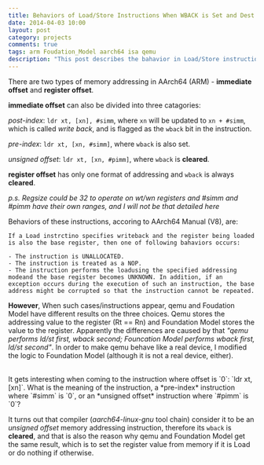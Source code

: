 ```yaml
---
title: Behaviors of Load/Store Instructions When WBACK is Set and Dest Register Equals to Base Register
date: 2014-04-03 10:00
layout: post
category: projects
comments: true
tags: arm Foudation_Model aarch64 isa qemu
description: "This post describes the bahavior in Load/Store instructions, when destination register (Rt) is the same as base register for addressing (Rn), although it can mostly be blamed to compilers for generating such confusing instructions whose behaviors are uncertain not standalized." 
---
```


There are two types of memory addressing in AArch64 (ARM) - **immediate offset** and **register offset**.

**immediate offset** can also be divided into three catagories:

*post-index*: `ldr xt, [xn], #simm`, where `xn` will be updated to `xn + #simm`, which is called *write back*, and is flagged as the `wback` bit in the instruction.

*pre-index*: `ldr xt, [xn, #simm]`, where `wback` is also set.

*unsigned offset*: `ldr xt, [xn, #pimm]`, where `wback` is **cleared**.

**register offset** has only one format of addressing and `wback` is always **cleared**.

*p.s. Regsize could be 32 to operate on wt/wn registers and #simm and #pimm have their own ranges, and I will not be that detailed here*

Behaviors of these instructions, accoring to AArch64 Manual (V8), are:

    If a Load instrctino specifies writeback and the register being loaded is also the base register, then one of following bahaviors occurs:
    
    - The instruction is UNALLOCATED.
    - The instruction is treated as a NOP.
    - The instruction performs the loadusing the specified addressing modeand the base register becomes UNKNOWN. In addition, if an exception occurs during the execution of such an instruction, the base address might be corrupted so that the instruction cannot be repeated.


**However**, When such cases/instructions appear, qemu and Foudation Model have different results on the three choices. Qemu stores the addressing value to the register (Rt == Rn) and Foundation Model stores the value to the register. Apparently the differences are caused by that *"qemu performs ld/st first, wback second; Founcation Model performs wback first, ld/st second"*. In order to make qemu behave like a real device, I modified the logic to Foundation Model (although it is not a real device, either).

<br />
It gets interesting when coming to the instruction where offset is `0`: `ldr xt, [xn]`. What is the meaning of the instruction, a *pre-index* instruction where `#simm` is `0`, or an *unsigned offset* instruction where `#pimm` is `0`? 

It turns out that compiler (*aarch64-linux-gnu* tool chain) consider it to be an *unsigned offset* memory addressing instruction, therefore its `wback` is **cleared**, and that is also the reason why qemu and Foundation Model get the same result, which is to set the register value from memory if it is Load or do nothing if otherwise.

<br />
